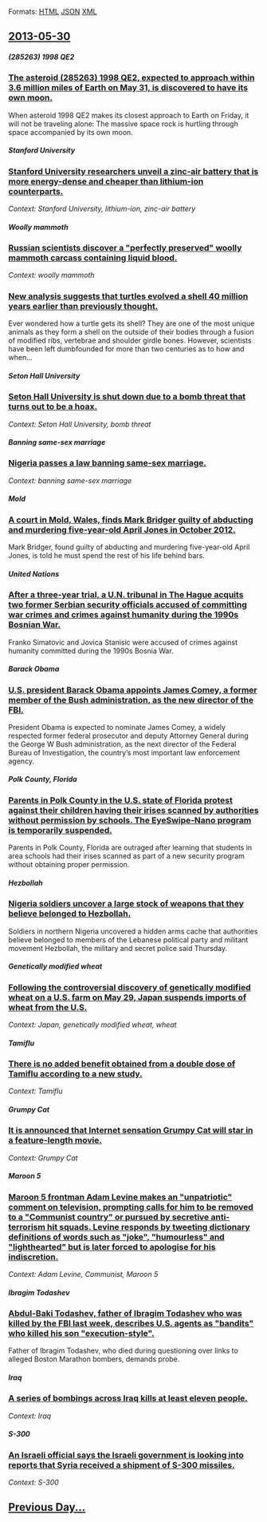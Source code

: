 
Formats: [HTML](2013/05/30/index.html)  [JSON](2013/05/30/index.json)  [XML](2013/05/30/index.xml)  

## [2013-05-30](/news/2013/05/30/index.md)

##### (285263) 1998 QE2
### [The asteroid (285263) 1998 QE2, expected to approach within 3.6 million miles of Earth on May 31, is discovered to have its own moon.](/news/2013/05/30/the-asteroid-285263-1998-qe2-expected-to-approach-within-3-6-million-miles-of-earth-on-may-31-is-discovered-to-have-its-own-moon.md)
When asteroid 1998 QE2 makes its closest approach to Earth on Friday, it will not be traveling alone: The massive space rock is hurtling through space accompanied by its own moon.

##### Stanford University
### [Stanford University researchers unveil a zinc-air battery that is more energy-dense and cheaper than lithium-ion counterparts. ](/news/2013/05/30/stanford-university-researchers-unveil-a-zincaair-battery-that-is-more-energy-dense-and-cheaper-than-lithium-ion-counterparts.md)
_Context: Stanford University, lithium-ion, zinc-air battery_

##### Woolly mammoth
### [Russian scientists discover a "perfectly preserved" woolly mammoth carcass containing liquid blood. ](/news/2013/05/30/russian-scientists-discover-a-perfectly-preserved-woolly-mammoth-carcass-containing-liquid-blood.md)
_Context: woolly mammoth_

##### 
### [New analysis suggests that turtles evolved a shell 40 million years earlier than previously thought. ](/news/2013/05/30/new-analysis-suggests-that-turtles-evolved-a-shell-40-million-years-earlier-than-previously-thought.md)
Ever wondered how a turtle gets its shell? They are one of the most unique animals as they form a shell on the outside of their bodies through a fusion of modified ribs, vertebrae and shoulder girdle bones. However, scientists have been left dumbfounded for more than two centuries as to how and when...

##### Seton Hall University
### [Seton Hall University is shut down due to a bomb threat that turns out to be a hoax. ](/news/2013/05/30/seton-hall-university-is-shut-down-due-to-a-bomb-threat-that-turns-out-to-be-a-hoax.md)
_Context: Seton Hall University, bomb threat_

##### Banning same-sex marriage
### [Nigeria passes a law banning same-sex marriage. ](/news/2013/05/30/nigeria-passes-a-law-banning-same-sex-marriage.md)
_Context: banning same-sex marriage_

##### Mold
### [A court in Mold, Wales, finds Mark Bridger guilty of abducting and murdering five-year-old April Jones in October 2012. ](/news/2013/05/30/a-court-in-mold-wales-finds-mark-bridger-guilty-of-abducting-and-murdering-five-year-old-april-jones-in-october-2012.md)
Mark Bridger, found guilty of abducting and murdering five-year-old April Jones, is told he must spend the rest of his life behind bars.

##### United Nations
### [After a three-year trial, a U.N. tribunal in The Hague acquits two former Serbian security officials accused of committing war crimes and crimes against humanity during the 1990s Bosnian War. ](/news/2013/05/30/after-a-three-year-trial-a-u-n-tribunal-in-the-hague-acquits-two-former-serbian-security-officials-accused-of-committing-war-crimes-and-cr.md)
Franko Simatovic and Jovica Stanisic were accused of crimes against humanity committed during the 1990s Bosnia War.

##### Barack Obama
### [U.S. president Barack Obama appoints James Comey, a former member of the Bush administration, as the new director of the FBI. ](/news/2013/05/30/u-s-president-barack-obama-appoints-james-comey-a-former-member-of-the-bush-administration-as-the-new-director-of-the-fbi.md)
President Obama is expected to nominate James Comey, a widely respected former federal prosecutor and deputy Attorney General during the George W Bush administration, as the next director of the Federal Bureau of Investigation, the country’s most important law enforcement agency.

##### Polk County, Florida
### [Parents in Polk County in the U.S. state of Florida protest against their children having their irises scanned by authorities without permission by schools. The EyeSwipe-Nano program is temporarily suspended. ](/news/2013/05/30/parents-in-polk-county-in-the-u-s-state-of-florida-protest-against-their-children-having-their-irises-scanned-by-authorities-without-permis.md)
Parents in Polk County, Florida are outraged after learning that students in area schools had their irises scanned as part of a new security program without obtaining proper permission.

##### Hezbollah
### [Nigeria soldiers uncover a large stock of weapons that they believe belonged to Hezbollah. ](/news/2013/05/30/nigeria-soldiers-uncover-a-large-stock-of-weapons-that-they-believe-belonged-to-hezbollah.md)
Soldiers in northern Nigeria uncovered a hidden arms cache that authorities believe belonged to members of the Lebanese political party and militant movement Hezbollah, the military and secret police said Thursday.

##### Genetically modified wheat
### [Following the controversial discovery of genetically modified wheat on a U.S. farm on May 29, Japan suspends imports of wheat from the U.S. ](/news/2013/05/30/following-the-controversial-discovery-of-genetically-modified-wheat-on-a-u-s-farm-on-may-29-japan-suspends-imports-of-wheat-from-the-u-s.md)
_Context: Japan, genetically modified wheat, wheat_

##### Tamiflu
### [There is no added benefit obtained from a double dose of Tamiflu according to a new study. ](/news/2013/05/30/there-is-no-added-benefit-obtained-from-a-double-dose-of-tamiflu-according-to-a-new-study.md)
_Context: Tamiflu_

##### Grumpy Cat
### [It is announced that Internet sensation Grumpy Cat will star in a feature-length movie. ](/news/2013/05/30/it-is-announced-that-internet-sensation-grumpy-cat-will-star-in-a-feature-length-movie.md)
_Context: Grumpy Cat_

##### Maroon 5
### [Maroon 5 frontman Adam Levine makes an "unpatriotic" comment on television, prompting calls for him to be removed to a "Communist country" or pursued by secretive anti-terrorism hit squads. Levine responds by tweeting dictionary definitions of words such as "joke", "humourless" and "lighthearted" but is later forced to apologise for his indiscretion. ](/news/2013/05/30/maroon-5-frontman-adam-levine-makes-an-unpatriotic-comment-on-television-prompting-calls-for-him-to-be-removed-to-a-communist-country-o.md)
_Context: Adam Levine, Communist, Maroon 5_

##### Ibragim Todashev
### [Abdul-Baki Todashev, father of Ibragim Todashev who was killed by the FBI last week, describes U.S. agents as "bandits" who killed his son "execution-style". ](/news/2013/05/30/abdul-baki-todashev-father-of-ibragim-todashev-who-was-killed-by-the-fbi-last-week-describes-u-s-agents-as-bandits-who-killed-his-son.md)
Father of Ibragim Todashev, who died during questioning over links to alleged Boston Marathon bombers, demands probe.

##### Iraq
### [A series of bombings across Iraq kills at least eleven people. ](/news/2013/05/30/a-series-of-bombings-across-iraq-kills-at-least-eleven-people.md)
_Context: Iraq_

##### S-300
### [An Israeli official says the Israeli government is looking into reports that Syria received a shipment of S-300 missiles. ](/news/2013/05/30/an-israeli-official-says-the-israeli-government-is-looking-into-reports-that-syria-received-a-shipment-of-s-300-missiles.md)
_Context: S-300_

## [Previous Day...](/news/2013/05/29/index.md)

